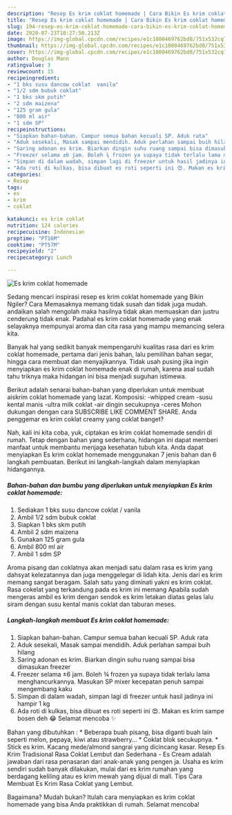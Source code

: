 ```yaml
---
description: "Resep Es krim coklat homemade | Cara Bikin Es krim coklat homemade Yang Sedap"
title: "Resep Es krim coklat homemade | Cara Bikin Es krim coklat homemade Yang Sedap"
slug: 194-resep-es-krim-coklat-homemade-cara-bikin-es-krim-coklat-homemade-yang-sedap
date: 2020-07-23T18:27:50.213Z
image: https://img-global.cpcdn.com/recipes/e1c1080469762bd8/751x532cq70/es-krim-coklat-homemade-foto-resep-utama.jpg
thumbnail: https://img-global.cpcdn.com/recipes/e1c1080469762bd8/751x532cq70/es-krim-coklat-homemade-foto-resep-utama.jpg
cover: https://img-global.cpcdn.com/recipes/e1c1080469762bd8/751x532cq70/es-krim-coklat-homemade-foto-resep-utama.jpg
author: Douglas Mann
ratingvalue: 3
reviewcount: 15
recipeingredient:
- "1 bks susu dancow coklat  vanila"
- "1/2 sdm bubuk coklat"
- "1 bks skm putih"
- "2 sdm maizena"
- "125 gram gula"
- "800 ml air"
- "1 sdm SP"
recipeinstructions:
- "Siapkan bahan-bahan. Campur semua bahan kecuali SP. Aduk rata"
- "Aduk sesekali, Masak sampai mendidih. Aduk perlahan sampai buih hilang"
- "Saring adonan es krim. Biarkan dingin suhu ruang sampai bisa dimasukan freezer"
- "Freezer selama ±6 jam. Boleh ¾ frozen ya supaya tidak terlalu lama menghancurkannya. Masukan SP mixer kecepatan penuh sampai mengembang kaku"
- "Simpan di dalam wadah, simpan lagi di freezer untuk hasil jadinya ini hampir 1 kg"
- "Ada roti di kulkas, bisa dibuat es roti seperti ini 😍. Makan es krim sampe bosen deh 😂 Selamat mencoba ✨"
categories:
- Resep
tags:
- es
- krim
- coklat

katakunci: es krim coklat 
nutrition: 124 calories
recipecuisine: Indonesian
preptime: "PT16M"
cooktime: "PT57M"
recipeyield: "2"
recipecategory: Lunch

---
```



![Es krim coklat homemade](https://img-global.cpcdn.com/recipes/e1c1080469762bd8/751x532cq70/es-krim-coklat-homemade-foto-resep-utama.jpg)

Sedang mencari inspirasi resep es krim coklat homemade yang Bikin Ngiler? Cara Memasaknya memang tidak susah dan tidak juga mudah. andaikan salah mengolah maka hasilnya tidak akan memuaskan dan justru cenderung tidak enak. Padahal es krim coklat homemade yang enak selayaknya mempunyai aroma dan cita rasa yang mampu memancing selera kita.

Banyak hal yang sedikit banyak mempengaruhi kualitas rasa dari es krim coklat homemade, pertama dari jenis bahan, lalu pemilihan bahan segar, hingga cara membuat dan menyajikannya. Tidak usah pusing jika ingin menyiapkan es krim coklat homemade enak di rumah, karena asal sudah tahu triknya maka hidangan ini bisa menjadi suguhan istimewa.

Berikut adalah senarai bahan-bahan yang diperlukan untuk membuat aiskrim coklat homemade yang lazat. Komposisi: -whipped cream -susu kental manis -ultra milk coklat -air dingin secukupnya -ceres Mohon dukungan dengan cara SUBSCRIBE LIKE COMMENT SHARE. Anda penggemar es krim coklat creamy yang coklat banget?


Nah, kali ini kita coba, yuk, ciptakan es krim coklat homemade sendiri di rumah. Tetap dengan bahan yang sederhana, hidangan ini dapat memberi manfaat untuk membantu menjaga kesehatan tubuh kita. Anda dapat menyiapkan Es krim coklat homemade menggunakan 7 jenis bahan dan 6 langkah pembuatan. Berikut ini langkah-langkah dalam menyiapkan hidangannya.

<!--inarticleads1-->

##### Bahan-bahan dan bumbu yang diperlukan untuk menyiapkan Es krim coklat homemade:

1. Sediakan 1 bks susu dancow coklat / vanila
1. Ambil 1/2 sdm bubuk coklat
1. Siapkan 1 bks skm putih
1. Ambil 2 sdm maizena
1. Gunakan 125 gram gula
1. Ambil 800 ml air
1. Ambil 1 sdm SP


Aroma pisang dan coklatnya akan menjadi satu dalam rasa es krim yang dahsyat kelezatannya dan juga menggelegar di lidah kita. Jenis dari es krim memang sangat beragam. Salah satu yang diminati yakni es krim coklat. Rasa cokelat yang terkandung pada es krim ini memang Apabila sudah mengeras ambil es krim dengan sendok es krim letakan diatas gelas lalu siram dengan susu kental manis coklat dan taburan meses. 

<!--inarticleads2-->

##### Langkah-langkah membuat Es krim coklat homemade:

1. Siapkan bahan-bahan. Campur semua bahan kecuali SP. Aduk rata
1. Aduk sesekali, Masak sampai mendidih. Aduk perlahan sampai buih hilang
1. Saring adonan es krim. Biarkan dingin suhu ruang sampai bisa dimasukan freezer
1. Freezer selama ±6 jam. Boleh ¾ frozen ya supaya tidak terlalu lama menghancurkannya. Masukan SP mixer kecepatan penuh sampai mengembang kaku
1. Simpan di dalam wadah, simpan lagi di freezer untuk hasil jadinya ini hampir 1 kg
1. Ada roti di kulkas, bisa dibuat es roti seperti ini 😍. Makan es krim sampe bosen deh 😂 Selamat mencoba ✨


Bahan yang dibutuhkan : * Beberapa buah pisang, bisa diganti buah lain seperti melon, pepaya, kiwi atau strawberry… * Coklat blok secukupnya. * Stick es krim. Kacang mede/almond sangrai yang dicincang kasar. Resep Es Krim Tradisional Rasa Coklat Lembut dan Sederhana - Es Cream adalah jawaban dari rasa penasaran dari anak-anak yang pengen ja. Usaha es krim sendiri sudah banyak dilakukan, mulai dari es krim rumahan yang berdagang keliling atau es krim mewah yang dijual di mall. Tips Cara Membuat Es Krim Rasa Coklat yang Lembut. 

Bagaimana? Mudah bukan? Itulah cara menyiapkan es krim coklat homemade yang bisa Anda praktikkan di rumah. Selamat mencoba!

